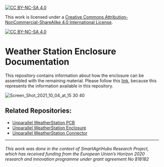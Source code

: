[![CC BY-NC-SA 4.0][cc-by-nc-sa-shield]][cc-by-nc-sa]

This work is licensed under a
[Creative Commons Attribution-NonCommercial-ShareAlike 4.0 International License][cc-by-nc-sa].

[![CC BY-NC-SA 4.0][cc-by-nc-sa-image]][cc-by-nc-sa]

[cc-by-nc-sa]: http://creativecommons.org/licenses/by-nc-sa/4.0/
[cc-by-nc-sa-image]: https://licensebuttons.net/l/by-nc-sa/4.0/88x31.png
[cc-by-nc-sa-shield]: https://img.shields.io/badge/License-CC%20BY--NC--SA%204.0-lightgrey.svg

# Weather Station Enclosure Documentation
This repository contains information about how the enclosure can be assembled with the remaining material. Please follow this [link](https://unparallel-innovation.github.io/WeatherStation-Documentation/), because this represents the information available in this repository. <br> 

![Screen_Shot_2021_10_04_at_15 30 40](https://user-images.githubusercontent.com/26066095/138713219-c90ea93e-5307-4b6b-b340-df82bbf6a2a4.png)



## Related Repositories:
*  [Unparallel WeatherStation PCB](https://github.com/unparallel-innovation/WeatherStation-PCB)
*  [Unparallel WeatherStation Enclosure](https://github.com/unparallel-innovation/WeatherStation-Enclosure)
*  [Unparallel WeatherStation Connector](https://github.com/unparallel-innovation/WeatherStation-Connector)


___

###### This work was done in the context of SmartAgriHubs Research Project, which has received funding from the European Union’s Horizon 2020 research and innovation programme under grant agreement No 818182

